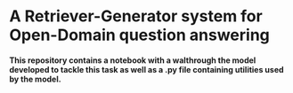 # A Retriever-Generator system for Open-Domain question answering 
#### This repository contains a notebook with a walthrough the model developed to tackle this task as well as a .py file containing utilities used by the model.
